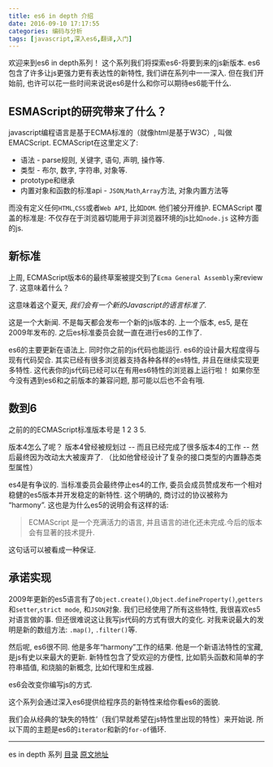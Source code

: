 ```yaml
---
title: es6 in depth 介绍
date: 2016-09-10 17:17:55
categories: 编码与分析
tags: [javascript,深入es6,翻译,入门]
---
```

欢迎来到es6 in depth系列！ 这个系列我们将探索es6-将要到来的js新版本. es6包含了许多让js更强力更有表达性的新特性, 我们讲在系列中一一深入. 但在我们开始前, 也许可以花一些时间来说说es6是什么和你可以期待es6能干什么.

## ESMAScript的研究带来了什么？

javascript编程语言是基于ECMA标准的（就像html是基于W3C）, 叫做EMACScript. ECMAScript在这里定义了: 

+ 语法 - parse规则, 关键字, 语句, 声明, 操作等.
+ 类型 - 布尔, 数字, 字符串, 对象等.
+ prototype和继承
+ 内置对象和函数的标准api - `JSON`,`Math`,`Array`方法, 对象内置方法等

而没有定义任何`HTML`,`CSS`或者`Web API`, 比如`DOM`. 他们被分开维护. ECMAScript 覆盖的标准是:  不仅存在于浏览器切能用于非浏览器环境的js比如`node.js` 这种方面的js.

## 新标准

上周, ECMAScript版本6的最终草案被提交到了`Ecma General Assembly`来review了. 这意味着什么？

这意味着这个夏天, *我们会有一个新的Javascript的语言标准了.*

这是一个大新闻. 不是每天都会发布一个新的js版本的. 上一个版本, es5, 是在2009年发布的. 之后es标准委员会就一直在进行es6的工作了.

es6的主要更新在语法上. 同时你之前的js代码也能运行. es6的设计最大程度得与现有代码契合. 其实已经有很多浏览器支持各种各样的es特性, 并且在继续实现更多特性. 这代表你的js代码已经可以在有用es6特性的浏览器上运行啦！ 如果你至今没有遇到es6和之前版本的兼容问题, 那可能以后也不会有哦.

## 数到6

之前的的ECMAScript标准版本号是 1 2 3 5.

版本4怎么了呢？ 版本4曾经被规划过 -- 而且已经完成了很多版本4的工作 -- 然后最终因为改动太大被废弃了. （比如他曾经设计了复杂的接口类型的内置静态类型属性）

es4是有争议的. 当标准委员会最终停止es4的工作, 委员会成员赞成发布一个相对稳健的es5版本并开发稳定的新特性. 这个明确的, 商讨过的协议被称为 “harmony”. 这也是为什么es5的说明会有这样的话: 

>  ECMAScript 是一个充满活力的语言, 并且语言的进化还未完成.今后的版本会有显著的技术提升.

这句话可以被看成一种保证.

## 承诺实现

2009年更新的es5语言有了`Object.create()`,`Object.defineProperty()`,`getters`和`setter`,`strict mode`, 和`JSON`对象. 我们已经使用了所有这些特性, 我很喜欢es5对语言做的事. 但还很难说这让我写js代码的方式有很大的变化. 对我来说最大的发明是新的数组方法: `.map()`, `.filter()`等.

然后呢, es6很不同. 他是多年“harmony”工作的结果. 他是一个新语法特性的宝藏, 是js有史以来最大的更新. 新特性包含了受欢迎的方便性, 比如箭头函数和简单的字符串插值, 和烧脑的新概念, 比如代理和生成器. 

es6会改变你编写js的方式.

这个系列会通过深入es6提供给程序员的新特性来给你看es6的面貌.

我们会从经典的‘缺失的特性’（我们早就希望在js特性里出现的特性）来开始说. 所以下周的主题是es6的`iterator`和新的`for-of`循环. 

---

es in depth 系列 [目录](/2016/09/10/es6-in-depth-content/) [原文地址](https://hacks.mozilla.org/category/es6-in-depth/)